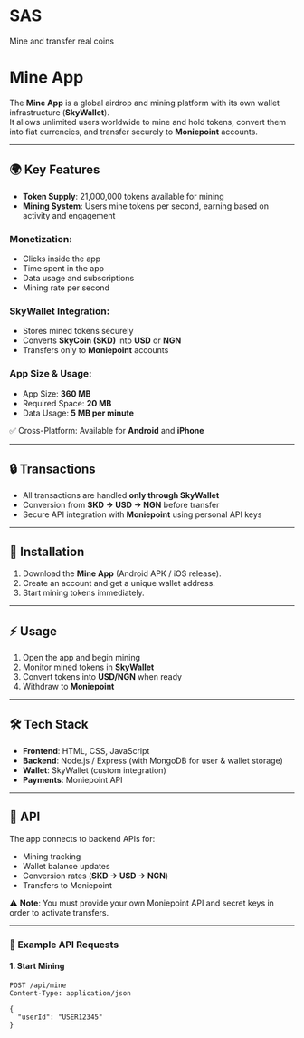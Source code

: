 # SAS
Mine and transfer real coins 
# Mine App

The **Mine App** is a global airdrop and mining platform with its own wallet infrastructure (**SkyWallet**).  
It allows unlimited users worldwide to mine and hold tokens, convert them into fiat currencies, and transfer securely to **Moniepoint** accounts.  

---

## 🌍 Key Features

- **Token Supply**: 21,000,000 tokens available for mining  
- **Mining System**: Users mine tokens per second, earning based on activity and engagement  

### Monetization:
- Clicks inside the app  
- Time spent in the app  
- Data usage and subscriptions  
- Mining rate per second  

### SkyWallet Integration:
- Stores mined tokens securely  
- Converts **SkyCoin (SKD)** into **USD** or **NGN**  
- Transfers only to **Moniepoint** accounts  

### App Size & Usage:
- App Size: **360 MB**  
- Required Space: **20 MB**  
- Data Usage: **5 MB per minute**  

✅ Cross-Platform: Available for **Android** and **iPhone**  

---

## 🔒 Transactions

- All transactions are handled **only through SkyWallet**  
- Conversion from **SKD → USD → NGN** before transfer  
- Secure API integration with **Moniepoint** using personal API keys  

---

## 📲 Installation

1. Download the **Mine App** (Android APK / iOS release).  
2. Create an account and get a unique wallet address.  
3. Start mining tokens immediately.  

---

## ⚡ Usage

1. Open the app and begin mining  
2. Monitor mined tokens in **SkyWallet**  
3. Convert tokens into **USD/NGN** when ready  
4. Withdraw to **Moniepoint**  

---

## 🛠️ Tech Stack

- **Frontend**: HTML, CSS, JavaScript  
- **Backend**: Node.js / Express (with MongoDB for user & wallet storage)  
- **Wallet**: SkyWallet (custom integration)  
- **Payments**: Moniepoint API  

---

## 📡 API

The app connects to backend APIs for:  
- Mining tracking  
- Wallet balance updates  
- Conversion rates (**SKD → USD → NGN**)  
- Transfers to Moniepoint  

⚠️ **Note**: You must provide your own Moniepoint API and secret keys in order to activate transfers.  

---

### 📌 Example API Requests

#### 1. Start Mining
```http
POST /api/mine
Content-Type: application/json

{
  "userId": "USER12345"
}
